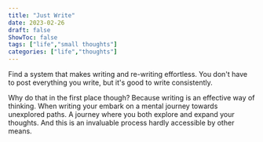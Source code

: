 ```yaml
---
title: "Just Write"
date: 2023-02-26
draft: false
ShowToc: false
tags: ["life","small thoughts"]
categories: ["life","thoughts"]
---
```


Find a system that makes writing and re-writing effortless. 
You don't have to post everything you write,
but it's good to write consistently.

Why do that in the first place though?
Because writing is an effective way of thinking.
When writing your embark on a mental journey towards unexplored paths.
A journey where you both explore and expand your thoughts. 
And this is an invaluable process hardly accessible by other means.  

<!-- As for my system, 
currently I just use a terminal with micro editor. 
Its simple GUI offers minimal distractions
and is available within a few key strokes.     -->
